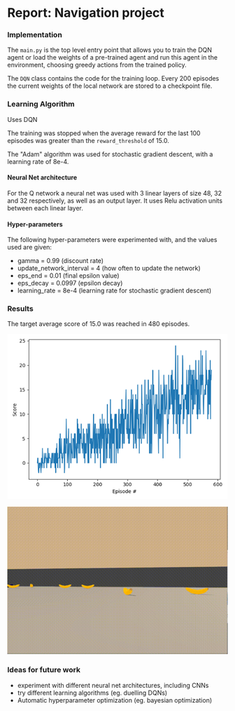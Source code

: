 # Report: Navigation project

### Implementation
The `main.py` is the top level entry point that allows you to train the DQN agent or load the weights of a 
pre-trained agent and run this agent in the environment, choosing greedy actions from the trained policy.

The `DQN` class contains the code for the training loop. Every 200 episodes the current weights of the local network
are stored to a checkpoint file.


### Learning Algorithm
Uses DQN

The training was stopped when the average reward for the last 100 episodes was 
greater than the `reward_threshold` of 15.0.

The "Adam" algorithm was used for stochastic gradient descent, with a learning rate of 8e-4.

#### Neural Net architecture
For the Q network a neural net was used with 3 linear layers of size 48, 32 and 32 respectively, as well as an output 
layer. It uses Relu activation units between each linear layer. 


#### Hyper-parameters
The following hyper-parameters were experimented with, and the values used are given:

- gamma = 0.99  (discount rate)
- update_network_interval = 4 (how often to update the network)
- eps_end = 0.01 (final epsilon value)
- eps_decay = 0.0997 (epsilon decay)
- learning_rate = 8e-4 (learning rate for stochastic gradient descent)


### Results
The target average score of 15.0 was reached in 480 episodes.

![reward by episode](img/reward.png "Reward")

![performance](img/banana_navigation.gif "Agent performance")


### Ideas for future work
- experiment with different neural net architectures, including CNNs
- try different learning algorithms (eg. duelling DQNs)
- Automatic hyperparameter optimization (eg. bayesian optimization)
